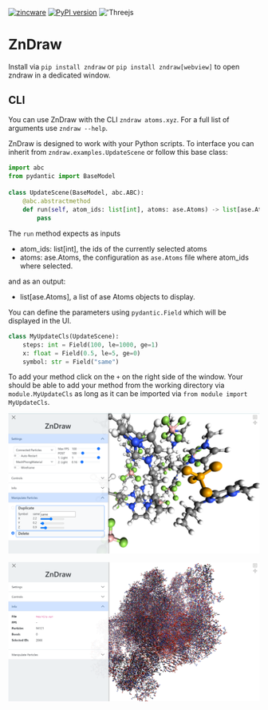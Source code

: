 [![zincware](https://img.shields.io/badge/Powered%20by-zincware-darkcyan)](https://github.com/zincware)
[![PyPI version](https://badge.fury.io/py/zndraw.svg)](https://badge.fury.io/py/zndraw)
!['Threejs](https://img.shields.io/badge/threejs-black?style=for-the-badge&logo=three.js&logoColor=white)


# ZnDraw

Install via ``pip install zndraw`` or ``pip install zndraw[webview]`` to open zndraw in a dedicated window.

## CLI

You can use ZnDraw with the CLI ``zndraw atoms.xyz``.
For a full list of arguments use `zndraw --help`.

ZnDraw is designed to work with your Python scripts.
To interface you can inherit from `zndraw.examples.UpdateScene` or follow this base class:

```python
import abc
from pydantic import BaseModel

class UpdateScene(BaseModel, abc.ABC):
    @abc.abstractmethod
    def run(self, atom_ids: list[int], atoms: ase.Atoms) -> list[ase.Atoms]:
        pass
```

The ``run`` method expects as inputs
- atom_ids: list[int], the ids of the currently selected atoms
- atoms: ase.Atoms, the configuration as `ase.Atoms` file where atom_ids where selected.

and as an output:
- list[ase.Atoms], a list of ase Atoms objects to display.


You can define the parameters using `pydantic.Field` which will be displayed in the UI.

```python
class MyUpdateCls(UpdateScene):
    steps: int = Field(100, le=1000, ge=1)
    x: float = Field(0.5, le=5, ge=0)
    symbol: str = Field("same")
```

To add your method click on the `+` on the right side of the window.
Your should be able to add your method from the working directory via `module.MyUpdateCls` as long
as it can be imported via `from module import MyUpdateCls`.

![ZnDraw UI](https://raw.githubusercontent.com/zincware/ZnDraw/main/misc/zndraw_ui.png "ZnDraw UI")

![ZnDraw UI2](https://raw.githubusercontent.com/zincware/ZnDraw/main/misc/zndraw_protein.png "ZnDraw UI2")
